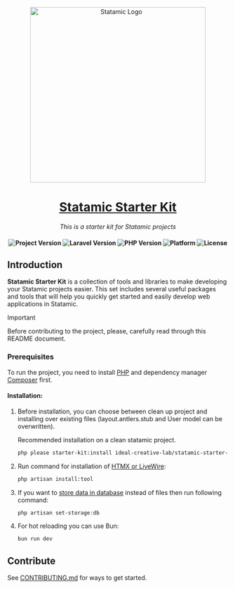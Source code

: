 <p align="center"><img src="https://statamic.com/assets/branding/Statamic-Logo+Wordmark-Rad.svg" width="400" alt="Statamic Logo" /></p>

<h1 align="center">
    <a href="https://github.com/ideal-creative-lab/statamic-starter-kit">
        Statamic Starter Kit
    </a>
</h1>

<p align="center">
    <i align="center">This is a starter kit for Statamic projects</i>
</p>

<h4 align="center">
    <img src="https://img.shields.io/badge/release-v1.0.0-blue" alt="Project Version">
    <img src="https://img.shields.io/badge/laravel-10.8-blueviolet" alt="Laravel Version">
    <img src="https://img.shields.io/badge/php-%3E=8.1-royalblue" alt="PHP Version">
    <img src="https://img.shields.io/badge/platform-*nix-lightgrey" alt="Platform">
    <img src="https://img.shields.io/badge/license-proprietary-green" alt="License">
</h4>

## Introduction

**Statamic Starter Kit** is a collection of tools and libraries to make developing your Statamic projects easier. This set includes several useful packages and tools that will help you quickly get started and easily develop web applications in Statamic.

> [!IMPORTANT]
> Before contributing to the project, please, carefully read through this README document.

### Prerequisites
To run the project, you need to install [PHP](https://www.php.net/manual/en/install.php) and dependency manager
[Composer](https://getcomposer.org) first.

#### Installation:

1.  Before installation, you can choose between clean up project and installing over existing files (layout.antlers.stub and User model can be overwritten).
    
    Recommended installation on a clean statamic project.
    
    ```zsh
    php please starter-kit:install ideal-creative-lab/statamic-starter-kit
    ```

2. Run command for installation of [HTMX or LiveWire](https://github.com/ideal-creative-lab/statamic-starter-kit-dev/wiki/How-to-install-HTMX-LiviWire):
    ```zsh
    php artisan install:tool
    ```

3. If you want to [store data in database](https://github.com/ideal-creative-lab/statamic-starter-kit-dev/wiki/How-to-store-data-in-database) instead of files then run following command:
    ```zsh
    php artisan set-storage:db
    ```
    
4. For hot reloading you can use Bun:
    ```zsh
    bun run dev
    ```

## Contribute
See [CONTRIBUTING.md](CONTRIBUTING.md) for ways to get started.
